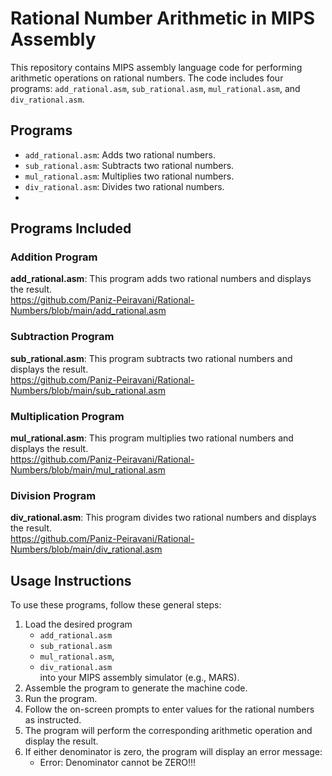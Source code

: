 # Rational Number Arithmetic in MIPS Assembly

This repository contains MIPS assembly language code for performing arithmetic operations on rational numbers. The code includes four programs: `add_rational.asm`, `sub_rational.asm`, `mul_rational.asm`, and `div_rational.asm`.

## Programs

- `add_rational.asm`: Adds two rational numbers.
- `sub_rational.asm`: Subtracts two rational numbers.
- `mul_rational.asm`: Multiplies two rational numbers.
- `div_rational.asm`: Divides two rational numbers.
- 
## Programs Included

### Addition Program

**add_rational.asm**: This program adds two rational numbers and displays the result. <br />
https://github.com/Paniz-Peiravani/Rational-Numbers/blob/main/add_rational.asm

### Subtraction Program

**sub_rational.asm**: This program subtracts two rational numbers and displays the result. <br />
https://github.com/Paniz-Peiravani/Rational-Numbers/blob/main/sub_rational.asm

### Multiplication Program

**mul_rational.asm**: This program multiplies two rational numbers and displays the result. <br />
https://github.com/Paniz-Peiravani/Rational-Numbers/blob/main/mul_rational.asm

### Division Program

**div_rational.asm**: This program divides two rational numbers and displays the result. <br />
https://github.com/Paniz-Peiravani/Rational-Numbers/blob/main/div_rational.asm

## Usage Instructions

To use these programs, follow these general steps:

1. Load the desired program
   - `add_rational.asm`
   - `sub_rational.asm`
   - `mul_rational.asm`, 
   - `div_rational.asm` <br />
into your MIPS assembly simulator (e.g., MARS).
3. Assemble the program to generate the machine code.
4. Run the program.
5. Follow the on-screen prompts to enter values for the rational numbers as instructed.
6. The program will perform the corresponding arithmetic operation and display the result.
7. If either denominator is zero, the program will display an error message:
   - Error: Denominator cannot be ZERO!!!
